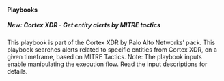
#### Playbooks
##### New: Cortex XDR - Get entity alerts by MITRE tactics
This playbook is part of the Cortex XDR by Palo Alto Networks’ pack. This playbook searches alerts related to specific entities from Cortex XDR, on a given timeframe, based on MITRE Tactics.
Note: The playbook inputs enable manipulating the execution flow. Read the input descriptions for details.
